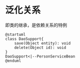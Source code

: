 # 泛化关系

即类的继承，是依赖关系的特例

```plantuml
@startuml
class DaoSupport{
    save(Object entity): void
    delete(Object id): void
}
DaoSupport<|--PersonServiceBean
@enduml
```
